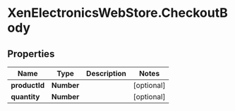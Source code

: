 # XenElectronicsWebStore.CheckoutBody

## Properties
Name | Type | Description | Notes
------------ | ------------- | ------------- | -------------
**productId** | **Number** |  | [optional] 
**quantity** | **Number** |  | [optional] 
